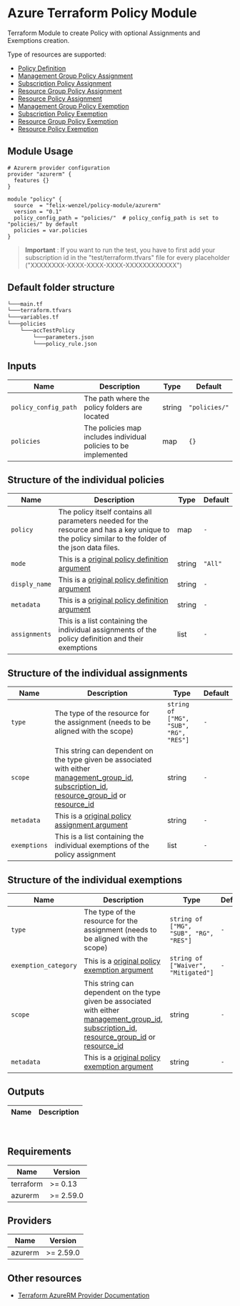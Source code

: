 # Azure Terraform Policy Module

Terraform Module to create Policy with optional Assignments and Exemptions creation.

Type of resources are supported:

* [Policy Definition](https://registry.terraform.io/providers/hashicorp/azurerm/latest/docs/resources/policy_definition)
* [Management Group Policy Assignment](https://registry.terraform.io/providers/hashicorp/azurerm/latest/docs/resources/management_group_policy_assignment)
* [Subscription Policy Assignment](https://registry.terraform.io/providers/hashicorp/azurerm/latest/docs/resources/subscription_policy_assignment)
* [Resource Group Policy Assignment](https://registry.terraform.io/providers/hashicorp/azurerm/latest/docs/resources/resource_group_policy_assignment)
* [Resource Policy Assignment](https://registry.terraform.io/providers/hashicorp/azurerm/latest/docs/resources/resource_policy_assignment)
* [Management Group Policy Exemption](https://registry.terraform.io/providers/hashicorp/azurerm/latest/docs/resources/management_group_policy_exemption)
* [Subscription Policy Exemption](https://registry.terraform.io/providers/hashicorp/azurerm/latest/docs/resources/subscription_policy_exemption)
* [Resource Group Policy Exemption](https://registry.terraform.io/providers/hashicorp/azurerm/latest/docs/resources/resource_group_policy_exemption)
* [Resource Policy Exemption](https://registry.terraform.io/providers/hashicorp/azurerm/latest/docs/resources/resource_policy_exemption)

## Module Usage

```hcl
# Azurerm provider configuration
provider "azurerm" {
  features {}
}

module "policy" {
  source  = "felix-wenzel/policy-module/azurerm"
  version = "0.1"
  policy_config_path = "policies/"  # policy_config_path is set to "policies/" by default
  policies = var.policies
}
```

>__Important__ :
If you want to run the test, you have to first add your subscription id in the "test/terraform.tfvars" file for every placeholder ("XXXXXXXX-XXXX-XXXX-XXXX-XXXXXXXXXXXX")

## Default folder structure

```bash
└───main.tf
└───terraform.tfvars
└───variables.tf
└───policies
    └───accTestPolicy
        └───parameters.json
        └───policy_rule.json
```

## Inputs

Name | Description | Type | Default
---- | ----------- | ---- | -------
`policy_config_path` | The path where the policy folders are located | string | `"policies/"`
`policies` | The policies map includes individual policies to be implemented | map | `{}`

## Structure of the individual __policies__
Name | Description | Type | Default
---- | ----------- | ---- | -------
`policy` | The policy itself contains all parameters needed for the resource and has a key unique to the policy similar to the folder of the json data files. | map | `-`
`mode` | This is a [original policy definition argument](https://registry.terraform.io/providers/hashicorp/azurerm/latest/docs/resources/policy_definition#mode) | string | `"All"`
`disply_name` | This is a [original policy definition argument](https://registry.terraform.io/providers/hashicorp/azurerm/latest/docs/resources/policy_definition#display_name) | string | `-`
`metadata` | This is a [original policy definition argument](https://registry.terraform.io/providers/hashicorp/azurerm/latest/docs/resources/policy_definition#metadata) | string | `-`
`assignments` | This is a list containing the individual assignments of the policy definition and their exemptions | list | `-`

## Structure of the individual __assignments__ 
Name | Description | Type | Default
---- | ----------- | ---- | -------
`type` | The type of the resource for the assignment (needs to be aligned with the scope) | `string of ["MG", "SUB", "RG", "RES"]` | `-`
`scope` | This string can dependent on the type given be associated with either [management_group_id](https://registry.terraform.io/providers/hashicorp/azurerm/latest/docs/resources/management_group_policy_assignment#management_group_id), [subscription_id](https://registry.terraform.io/providers/hashicorp/azurerm/latest/docs/resources/subscription_policy_assignment#subscription_id), [resource_group_id](https://registry.terraform.io/providers/hashicorp/azurerm/latest/docs/resources/resource_group_policy_assignment#resource_group_id) or [resource_id](https://registry.terraform.io/providers/hashicorp/azurerm/latest/docs/resources/resource_policy_assignment#resource_id) | string | `-`
`metadata` | This is a [original policy assignment argument](https://registry.terraform.io/providers/hashicorp/azurerm/latest/docs/resources/management_group_policy_assignment#metadata) | string | `-`
`exemptions` | This is a list containing the individual exemptions of the policy assignment | list | `-`

## Structure of the individual __exemptions__ 
Name | Description | Type | Default
---- | ----------- | ---- | -------
`type` | The type of the resource for the assignment (needs to be aligned with the scope) | `string of ["MG", "SUB", "RG", "RES"]` | `-`
`exemption_category` | This is a [original policy exemption argument](https://registry.terraform.io/providers/hashicorp/azurerm/latest/docs/resources/management_group_policy_exemption#exemption_category) | `string of ["Waiver", "Mitigated"]` | `-`
`scope` | This string can dependent on the type given be associated with either [management_group_id](https://registry.terraform.io/providers/hashicorp/azurerm/latest/docs/resources/management_group_policy_exemption#management_group_id), [subscription_id](https://registry.terraform.io/providers/hashicorp/azurerm/latest/docs/resources/subscription_policy_exemption#subscription_id), [resource_group_id](https://registry.terraform.io/providers/hashicorp/azurerm/latest/docs/resources/resource_group_policy_exemption#resource_group_id) or [resource_id](https://registry.terraform.io/providers/hashicorp/azurerm/latest/docs/resources/resource_policy_exemption#resource_id) | string | `-`
`metadata` | This is a [original policy exemption argument](https://registry.terraform.io/providers/hashicorp/azurerm/latest/docs/resources/management_group_policy_exemption#metadata) | string | `-`

## Outputs

Name | Description
---- | -----------

<br>

## Requirements

| Name | Version |
|------|---------|
| terraform | >= 0.13 |
| azurerm | >= 2.59.0 |

## Providers

| Name | Version |
|------|---------|
| azurerm | >= 2.59.0 |

## Other resources

* [Terraform AzureRM Provider Documentation](https://www.terraform.io/docs/providers/azurerm/index.html)
